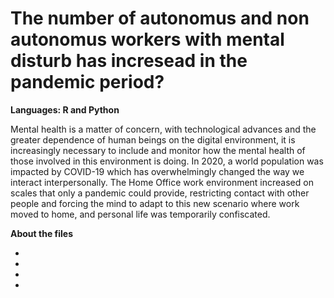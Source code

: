 # The number of autonomus and non autonomus workers with mental disturb has incresead in the pandemic period?

**Languages: R and Python**

Mental health is a matter of concern, with technological advances and the greater dependence of human beings on the digital environment, it is 
increasingly necessary to include and monitor how the mental health of those involved in this environment is doing. In 2020, a world population 
was impacted by COVID-19 which has overwhelmingly changed the way we interact interpersonally. The Home Office work environment increased on scales 
that only a pandemic could provide, restricting contact with other people and forcing the mind to adapt to this new scenario where work moved to
home, and personal life was temporarily confiscated.

**About the files**

-

-

-

-
